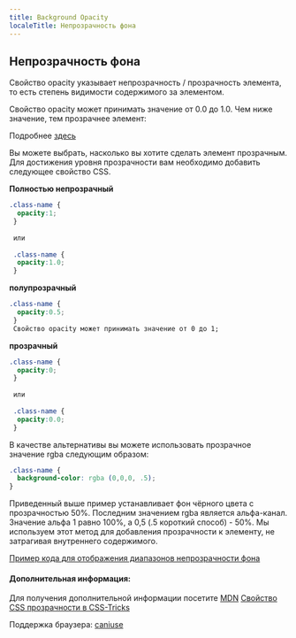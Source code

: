 ```yaml
---
title: Background Opacity
localeTitle: Непрозрачность фона
---
```

## Непрозрачность фона

Свойство opacity указывает непрозрачность / прозрачность элемента, то есть степень видимости содержимого за элементом.

Свойство opacity может принимать значение от 0.0 до 1.0. Чем ниже значение, тем прозрачнее элемент:

Подробнее [здесь](https://www.w3schools.com/css/css_image_transparency.asp)

Вы можете выбрать, насколько вы хотите сделать элемент прозрачным. Для достижения уровня прозрачности вам необходимо добавить следующее свойство CSS.

**Полностью непрозрачный**

```css
.class-name { 
  opacity:1; 
 } 
 
 или
 
 .class-name { 
  opacity:1.0; 
 } 
```

**полупрозрачный**

```css
.class-name { 
  opacity:0.5; 
 } 
 Свойство opacity может принимать значение от 0 до 1; 
```

**прозрачный**

```css
.class-name { 
  opacity:0; 
 } 
 
 или
 
 .class-name { 
  opacity:0.0; 
 } 
```

В качестве альтернативы вы можете использовать прозрачное значение rgba следующим образом:
```css
.class-name {
  background-color: rgba (0,0,0, .5);
}
```
Приведенный выше пример устанавливает фон чёрного цвета с прозрачностью 50%. Последним значением rgba является альфа-канал. Значение альфа 1 равно 100%, а 0,5 (.5 короткий способ) - 50%. Мы используем этот метод для добавления прозрачности к элементу, не затрагивая внутреннего содержимого.

[Пример кода для отображения диапазонов непрозрачности фона](https://codepen.io/lvcoulter/full/dVrwmK/)

#### Дополнительная информация:

Для получения дополнительной информации посетите [MDN](https://developer.mozilla.org/en-US/docs/Web/CSS/opacity) [Свойство CSS прозрачности в CSS-Tricks](https://css-tricks.com/almanac/properties/o/opacity/)

Поддержка браузера: [caniuse](https://caniuse.com/#search=opacity)

